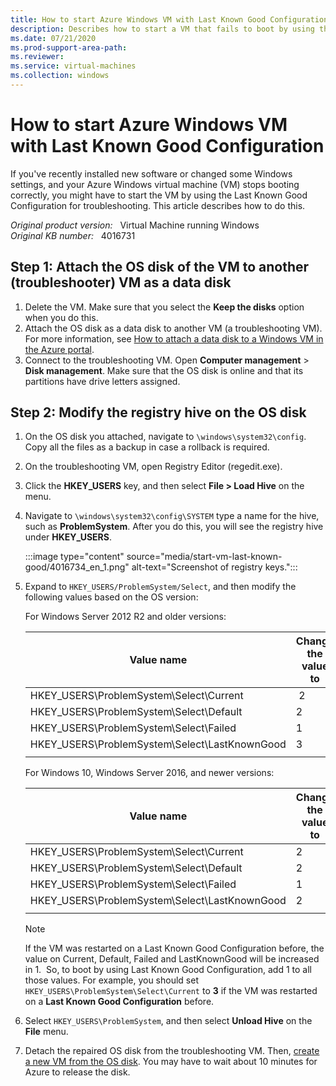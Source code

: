```yaml
---
title: How to start Azure Windows VM with Last Known Good Configuration
description: Describes how to start a VM that fails to boot by using the Last Known Good Configuration feature.
ms.date: 07/21/2020
ms.prod-support-area-path: 
ms.reviewer: 
ms.service: virtual-machines
ms.collection: windows
---
```

# How to start Azure Windows VM with Last Known Good Configuration

If you've recently installed new software or changed some Windows settings, and your Azure Windows virtual machine (VM) stops booting correctly, you might have to start the VM by using the Last Known Good Configuration for troubleshooting. This article describes how to do this.

_Original product version:_ &nbsp; Virtual Machine running Windows  
_Original KB number:_ &nbsp; 4016731

## Step 1: Attach the OS disk of the VM to another (troubleshooter) VM as a data disk

1. Delete the VM. Make sure that you select the **Keep the disks** option when you do this.
2. Attach the OS disk as a data disk to another VM (a troubleshooting VM). For more information, see [How to attach a data disk to a Windows VM in the Azure portal](/azure/virtual-machines/windows/attach-managed-disk-portal).
3. Connect to the troubleshooting VM. Open **Computer management** > **Disk management**. Make sure that the OS disk is online and that its partitions have drive letters assigned.

## Step 2: Modify the registry hive on the OS disk

1. On the OS disk you attached, navigate to `\windows\system32\config`. Copy all the files as a backup in case a rollback is required.
2. On the troubleshooting VM, open Registry Editor (regedit.exe).
3. Click the **HKEY_USERS** key, and then select **File > Load Hive** on the menu.
4. Navigate to `\windows\system32\config\SYSTEM` type a name for the hive, such as **ProblemSystem**. After you do this, you will see the registry hive under **HKEY_USERS**.

    :::image type="content" source="media/start-vm-last-known-good/4016734_en_1.png" alt-text="Screenshot of registry keys.":::

5. Expand to `HKEY_USERS/ProblemSystem/Select`, and then modify the following values based on the OS version:

    For Windows Server 2012 R2 and older versions:

    | Value name| Change the value to |
    |---|---|
    | HKEY_USERS\ProblemSystem\Select\Current|  2 |
    | HKEY_USERS\ProblemSystem\Select\Default| 2 |
    | HKEY_USERS\ProblemSystem\Select\Failed| 1 |
    |HKEY_USERS\ProblemSystem\Select\LastKnownGood|3|
    |||

    For Windows 10, Windows Server 2016, and newer versions:

    | Value name| Change the value to |
    |---|---|
    | HKEY_USERS\ProblemSystem\Select\Current| 2 |
    | HKEY_USERS\ProblemSystem\Select\Default| 2 |
    | HKEY_USERS\ProblemSystem\Select\Failed| 1 |
    |HKEY_USERS\ProblemSystem\Select\LastKnownGood|2|
    |||

    > [!NOTE]
    > If the VM was restarted on a Last Known Good Configuration before, the value on Current, Default, Failed and LastKnownGood will be increased in 1.  So, to boot by using Last Known Good Configuration, add 1 to all those values. For example, you should set `HKEY_USERS\ProblemSystem\Select\Current` to **3** if the VM was restarted on a **Last Known Good Configuration** before.
6. Select `HKEY_USERS\ProblemSystem`, and then select **Unload Hive** on the **File** menu.
7. Detach the repaired OS disk from the troubleshooting VM. Then, [create a new VM from the OS disk](/azure/virtual-machines/windows/create-vm-specialized-portal). You may have to wait about 10 minutes for Azure to release the disk.
